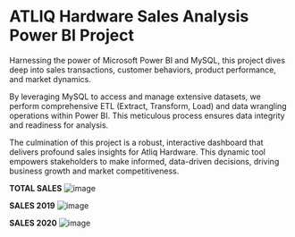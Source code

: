 # ATLIQ Hardware Sales Analysis Power BI Project

Harnessing the power of Microsoft Power BI and MySQL, this project dives deep into sales transactions, customer behaviors, product performance, and market dynamics.

By leveraging MySQL to access and manage extensive datasets, we perform comprehensive ETL (Extract, Transform, Load) and data wrangling operations within Power BI. This meticulous process ensures data integrity and readiness for analysis.

The culmination of this project is a robust, interactive dashboard that delivers profound sales insights for Atliq Hardware. This dynamic tool empowers stakeholders to make informed, data-driven decisions, driving business growth and market competitiveness.

**TOTAL SALES**
![image](https://github.com/Aakashsedha/ATLIQ-HARDWARE-SALES-ANALYSIS-POWER-BI-PROJECT1-/assets/92659794/ab619e94-f6bb-445a-98b3-a1153e80ef27)

**SALES 2019**
![image](https://github.com/Aakashsedha/ATLIQ-HARDWARE-SALES-ANALYSIS-POWER-BI-PROJECT1-/assets/92659794/6a012836-ca9d-4e5b-88f5-e2b6f2fb4660)

**SALES 2020**
![image](https://github.com/Aakashsedha/ATLIQ-HARDWARE-SALES-ANALYSIS-POWER-BI-PROJECT1-/assets/92659794/3e8d9b4a-af6d-4e86-99c1-118ff9706a87)

